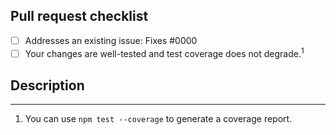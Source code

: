 <!-- Help us out by ensuring the following. -->
## Pull request checklist
- [ ] Addresses an existing issue: Fixes #0000
- [ ] Your changes are well-tested and test coverage does not degrade.<sup>1</sup>

<!-- Tell us what this pull request does. -->
## Description



---
1. You can use `npm test --coverage` to generate a coverage report.
